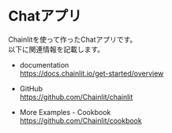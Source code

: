 # Chatアプリ

Chainlitを使って作ったChatアプリです。  
以下に関連情報を記載します。  

- documentation   
https://docs.chainlit.io/get-started/overview

- GitHub  
https://github.com/Chainlit/chainlit

-  More Examples - Cookbook  
https://github.com/Chainlit/cookbook

